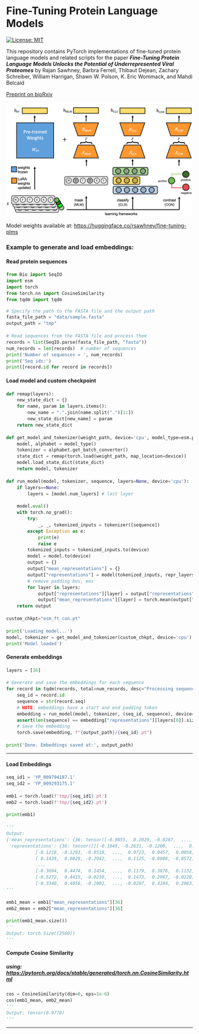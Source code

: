 # Fine-Tuning Protein Language Models
[![License: MIT](https://img.shields.io/badge/License-MIT-yellow.svg)](LICENSE)

This repository contains PyTorch implementations of fine-tuned protein language models and related scripts for the paper ***Fine-Tuning Protein Language Models Unlocks the Potential of Underrepresented Viral Proteomes*** by Rajan Sawhney, Barbra Ferrell, Thibaut Dejean, Zachary Schreiber,
William Harrigan, Shawn W. Polson, K. Eric Wommack, and Mahdi Belcaid

[Preprint on bioRxiv](https://www.biorxiv.org/content/10.1101/2025.04.17.649224v1)

![Fine-tuning pLMs](images/fig1_ft_arch.png)

Model weights available at:
https://huggingface.co/rsawhney/fine-tuning-plms

### Example to generate and load embeddings: 

#### Read protein sequences
```python
from Bio import SeqIO 
import esm          
import torch        
from torch.nn import CosineSimilarity
from tqdm import tqdm 
```


```python
# Specify the path to the FASTA file and the output path
fasta_file_path = "data/sample.fasta"
output_path = "tmp"

# Read sequences from the FASTA file and process them
records = list(SeqIO.parse(fasta_file_path, "fasta"))
num_records = len(records)  # number of sequences
print('Number of sequences = ', num_records)
print('Seq ids:')
print([record.id for record in records])
```

#### Load model and custom checkpoint
```python
def remap(layers):
    new_state_dict = {}
    for name, param in layers.items():
        new_name = ".".join(name.split(".")[1:])
        new_state_dict[new_name] = param
    return new_state_dict
    
def get_model_and_tokenizer(weight_path, device='cpu', model_type=esm.pretrained.esm2_t36_3B_UR50D):
    model, alphabet = model_type()
    tokenizer = alphabet.get_batch_converter()
    state_dict = remap(torch.load(weight_path, map_location=device))
    model.load_state_dict(state_dict)
    return model, tokenizer

def run_model(model, tokenizer, sequence, layers=None, device='cpu'):
    if layers==None:
        layers = [model.num_layers] # last layer

    model.eval()
    with torch.no_grad():
        try:
            _, _, tokenized_inputs = tokenizer([sequence])
        except Exception as e:
            print(e)
            raise e
        tokenized_inputs = tokenized_inputs.to(device)
        model = model.to(device)
        output = {}
        output["mean_representations"] = {}
        output["representations"] = model(tokenized_inputs, repr_layers=layers)["representations"]
        # remove padding bos, eos
        for layer in layers:
            output["representations"][layer] = output["representations"][layer][:,1:-1,:] 
            output["mean_representations"][layer] = torch.mean(output["representations"][layer], dim=1)[0]
    return output

custom_chkpt="esm_ft_con.pt"

print('Loading model...')
model, tokenizer = get_model_and_tokenizer(custom_chkpt, device='cpu')
print('Model loaded')
```


#### Generate embeddings
```python
layers = [36]

# Generate and save the embeddings for each sequence
for record in tqdm(records, total=num_records, desc="Processing sequences"):
    seq_id = record.id
    sequence = str(record.seq)
    # NOTE: embeddings have a start and end padding token
    embedding = run_model(model, tokenizer, (seq_id, sequence), device='cpu')
    assert(len(sequence) == embedding["representations"][layers[0]].size()[1])
    # Save the embedding
    torch.save(embedding, f"{output_path}/{seq_id}.pt")

print('Done. Embeddings saved at:', output_path)
```

----

#### Load Embeddings

```python
seq_id1 = 'YP_009794187.1'
seq_id2 = 'YP_009293175.1'

emb1 = torch.load(f'tmp/{seq_id1}.pt')
emb2 = torch.load(f'tmp/{seq_id2}.pt')

print(emb1)

'''
Output:
{'mean_representations': {36: tensor([-0.0855,  0.2029, -0.0287,  ...,  0.0283,  0.0817, -0.0180])},
 'representations': {36: tensor([[[-0.1049, -0.2631, -0.1200,  ...,  0.2192, -0.0154, -0.0291],
           [-0.1219, -0.1293, -0.0518,  ...,  0.0723,  0.0457,  0.0058],
           [ 0.1439,  0.0029, -0.2942,  ...,  0.1125, -0.0906, -0.0572],
           ...,
           [-0.3694,  0.4474,  0.1454,  ...,  0.1179,  0.3876,  0.1132],
           [-0.5272,  0.4415, -0.0239,  ...,  0.1473,  0.2967, -0.0220],
           [-0.3340,  0.4056, -0.2002,  ..., -0.0207,  0.4104,  0.2063]]])}}
'''

emb1_mean = emb1["mean_representations"][36]
emb2_mean = emb2["mean_representations"][36]

print(emb1_mean.size())
'''
Output: torch.Size([2560])
'''
```

#### Compute Cosine Similarity
##### using: https://pytorch.org/docs/stable/generated/torch.nn.CosineSimilarity.html
```python
cos = CosineSimilarity(dim=0, eps=1e-6)
cos(emb1_mean, emb2_mean)
'''
Output: tensor(0.9778)
'''
```
----




